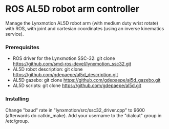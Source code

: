 # ROS AL5D robot arm controller

Manage the Lynxmotion AL5D robot arm (with medium duty wrist rotate) with ROS, with joint and cartesian coordinates (using an inverse kinematics service).


### Prerequisites

* ROS driver for the Lynxmotion SSC-32: git clone https://github.com/smd-ros-devel/lynxmotion_ssc32.git
* AL5D robot description: git clone https://github.com/gdepaepe/al5d_description.git
* AL5D gazebo: git clone https://github.com/gdepaepe/al5d_gazebo.git
* AL5D scripts: git clone https://github.com/gdepaepe/al5d.git


### Installing

Change "baud" rate in "lynxmotion/src/ssc32_driver.cpp" to 9600 (afterwards do catkin_make). Add your username to the "dialout" group in /etc/group.





